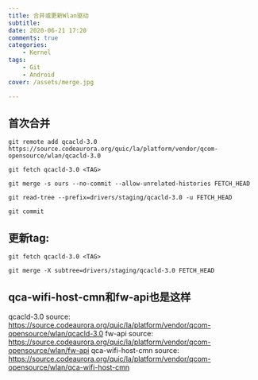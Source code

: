 ```yaml
---
title: 合并或更新Wlan驱动
subtitle:
date: 2020-06-21 17:20
comments: true
categories:
    - Kernel
tags:
    - Git
    - Android
cover: /assets/merge.jpg

---
```

## 首次合并
```
git remote add qcacld-3.0 https://source.codeaurora.org/quic/la/platform/vendor/qcom-opensource/wlan/qcacld-3.0

git fetch qcacld-3.0 <TAG>

git merge -s ours --no-commit --allow-unrelated-histories FETCH_HEAD

git read-tree --prefix=drivers/staging/qcacld-3.0 -u FETCH_HEAD

git commit

```

## 更新tag:
```
git fetch qcacld-3.0 <TAG>

git merge -X subtree=drivers/staging/qcacld-3.0 FETCH_HEAD
```

 
## qca-wifi-host-cmn和fw-api也是这样
qcacld-3.0 source: https://source.codeaurora.org/quic/la/platform/vendor/qcom-opensource/wlan/qcacld-3.0
fw-api source: https://source.codeaurora.org/quic/la/platform/vendor/qcom-opensource/wlan/fw-api
qca-wifi-host-cmn source: https://source.codeaurora.org/quic/la/platform/vendor/qcom-opensource/wlan/qca-wifi-host-cmn